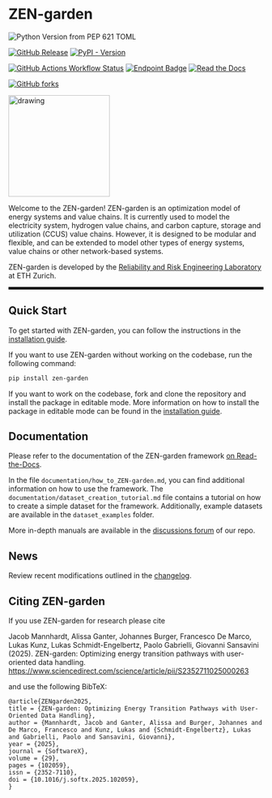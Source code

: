 # ZEN-garden
![Python Version from PEP 621 TOML](https://img.shields.io/python/required-version-toml?tomlFilePath=https%3A%2F%2Fraw.githubusercontent.com%2FZEN-universe%2FZEN-garden%2Fmain%2Fpyproject.toml)

[![GitHub Release](https://img.shields.io/github/v/release/ZEN-universe/ZEN-garden)](https://github.com/ZEN-universe/ZEN-garden/releases)
[![PyPI - Version](https://img.shields.io/pypi/v/zen-garden)](https://pypi.org/project/zen-garden/)

[![GitHub Actions Workflow Status](https://img.shields.io/github/actions/workflow/status/ZEN-universe/ZEN-garden/pytest_with_conda.yml)](https://github.com/ZEN-universe/ZEN-garden/actions)
[![Endpoint Badge](https://img.shields.io/endpoint?url=https://gist.githubusercontent.com/jacob-mannhardt/30d479a5b4c591a63b7b0f41abbce6a0/raw/zen_garden_coverage.json)](https://github.com/ZEN-universe/ZEN-garden/actions)
[![Read the Docs](https://img.shields.io/readthedocs/zen-garden?logo=readthedocs)](https://zen-garden.readthedocs.io/en/latest/index.html)

[![GitHub forks](https://img.shields.io/github/forks/ZEN-universe/ZEN-garden)](https://github.com/ZEN-universe/ZEN-garden/forks)

<img src="https://github.com/ZEN-universe/ZEN-garden/assets/114185605/d6a9aca9-74b0-4a82-8295-43e6a78b8450" alt="drawing" width="200"/>

Welcome to the ZEN-garden! ZEN-garden is an optimization model of energy systems and value chains. 
It is currently used to model the electricity system, hydrogen value chains, and carbon capture, storage and utilization (CCUS) value chains. 
However, it is designed to be modular and flexible, and can be extended to model other types of energy systems, value chains or other network-based systems. 

ZEN-garden is developed by the [Reliability and Risk Engineering Laboratory](https://www.rre.ethz.ch/) at ETH Zurich.
<hr style="height: 5px; background-color: black;">

## Quick Start
To get started with ZEN-garden, you can follow the instructions in the [installation guide](https://zen-garden.readthedocs.io/en/latest/files/user_guide/installation.html).

If you want to use ZEN-garden without working on the codebase, run the following command:
```bash
pip install zen-garden
```
If you want to work on the codebase, fork and clone the repository and install the package in editable mode. More information on how to install the package in editable mode can be found in the [installation guide](https://zen-garden.readthedocs.io/en/latest/files/user_guide/installation.html).

## Documentation
Please refer to the documentation of the ZEN-garden framework [on Read-the-Docs](https://zen-garden.readthedocs.io/en/latest/). 

In the file `documentation/how_to_ZEN-garden.md`, you can find additional information on how to use the framework. 
The `documentation/dataset_creation_tutorial.md` file contains a tutorial on how to create a simple dataset for the framework. 
Additionally, example datasets are available in the `dataset_examples` folder.

More in-depth manuals are available in the [discussions forum](https://github.com/ZEN-universe/ZEN-garden/discussions) of our repo.

## News
Review recent modifications outlined in the [changelog](https://github.com/ZEN-universe/ZEN-garden/blob/main/CHANGELOG.md).

## Citing ZEN-garden
If you use ZEN-garden for research please cite

Jacob Mannhardt, Alissa Ganter, Johannes Burger, Francesco De Marco, Lukas Kunz, Lukas Schmidt-Engelbertz, Paolo Gabrielli, Giovanni Sansavini (2025).
ZEN-garden: Optimizing energy transition pathways with user-oriented data handling. https://www.sciencedirect.com/science/article/pii/S2352711025000263

and use the following BibTeX:
```
@article{ZENgarden2025,
title = {ZEN-garden: Optimizing Energy Transition Pathways with User-Oriented Data Handling},
author = {Mannhardt, Jacob and Ganter, Alissa and Burger, Johannes and De Marco, Francesco and Kunz, Lukas and {Schmidt-Engelbertz}, Lukas and Gabrielli, Paolo and Sansavini, Giovanni},
year = {2025},
journal = {SoftwareX},
volume = {29},
pages = {102059},
issn = {2352-7110},
doi = {10.1016/j.softx.2025.102059},
}
```
